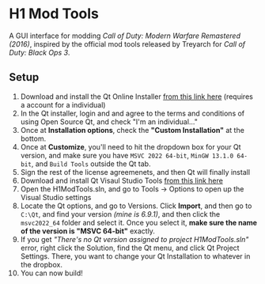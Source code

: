 # H1 Mod Tools
A GUI interface for modding _Call of Duty: Modern Warfare Remastered (2016)_, inspired by the official mod tools released by Treyarch for _Call of Duty: Black Ops 3_.

## Setup
1. Download and install the Qt Online Installer [from this link here](https://doc.qt.io/qt-6/get-and-install-qt.html) (requires a account for a individual)
2. In the Qt installer, login and and agree to the terms and conditions of using Open Source Qt, and check "I'm an individual..."
3. Once at **Installation options**, check the **"Custom Installation"** at the bottom.
4. Once at **Customize**, you'll need to hit the dropdown box for your Qt version, and make sure you have `MSVC 2022 64-bit`, `MinGW 13.1.0 64-bit`, and `Build Tools` outside the Qt tab.
5. Sign the rest of the license agreemenets, and then Qt will finally install
6. Download and install Qt Visaul Studio Tools [from this link here](https://marketplace.visualstudio.com/items?itemName=TheQtCompany.QtVisualStudioTools2022)
7. Open the H1ModTools.sln, and go to Tools -> Options to open up the Visual Studio settings
8. Locate the Qt options, and go to Versions. Click **Import**, and then go to `C:\Qt`, and find your version _(mine is 6.9.1)_, and then click the `msvc2022_64` folder and select it. Once you select it, **make sure the name of the version is "MSVC 64-bit"** exactly.
10. If you get _"There's no Qt version assigned to project H1ModTools.sln"_ error, right click the Solution, find the Qt menu, and click Qt Project Settings. There, you want to change your Qt Installation to whatever in the dropbox.
11. You can now build!
